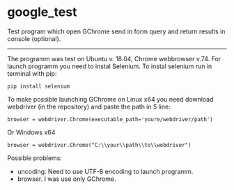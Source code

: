# google_test
Test program which open GChrome send in form query and return results in console (optional).
***
The programm was test on Ubuntu v. 18.04, Chrome webbrowser v.74.
For launch programm you need to instal Selenium. 
To instal selenium run in terminal with pip:

    pip install selenium

To make possible launching GChrome on Linux x64 you need download webdriver (in the repository) and paste the path in 5 line:

    browser = webdriver.Chrome(executable_path='youre/webdriver/path')
    
Or Windows x64

    browser = webdriver.Chrome("C:\\your\\path\\to\\webdriver")

Possible problems:
- uncoding. Need to use UTF-8 encoding to launch programm.
- browser. I was use only GChrome.

